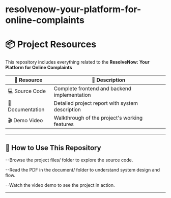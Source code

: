 # resolvenow-your-platform-for-online-complaints

# 📦 Project Resources

This repository includes everything related to the **ResolveNow: Your Platform for Online Complaints**

| 🧩 Resource      | 📝 Description                            |
|------------------|-------------------------------------------|
| 💻 Source Code   | Complete frontend and backend implementation |
| 📕 Documentation | Detailed project report with system description |
| 🎬 Demo Video    | Walkthrough of the project's working features |

---

## 📝 How to Use This Repository

--Browse the project files/ folder to explore the source code.

--Read the PDF in the document/ folder to understand system design and flow.

--Watch the video demo to see the project in action.

---

